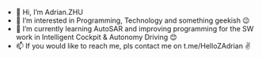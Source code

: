 - 👋 Hi, I’m Adrian.ZHU
- 👀 I’m interested in Programming, Technology and something geekish 😉
- 🌱 I’m currently learning AutoSAR and improving programming for the SW work in Intelligent Cockpit & Autonomy Driving 😊
- 📫 If you would like to reach me, pls contact me on t.me/HelloZAdrian ✌️

<!---
Azhun-HITwh/Azhun-HITwh is a ✨ special ✨ repository because its `README.md` (this file) appears on your GitHub profile.
You can click the Preview link to take a look at your changes.
--->
